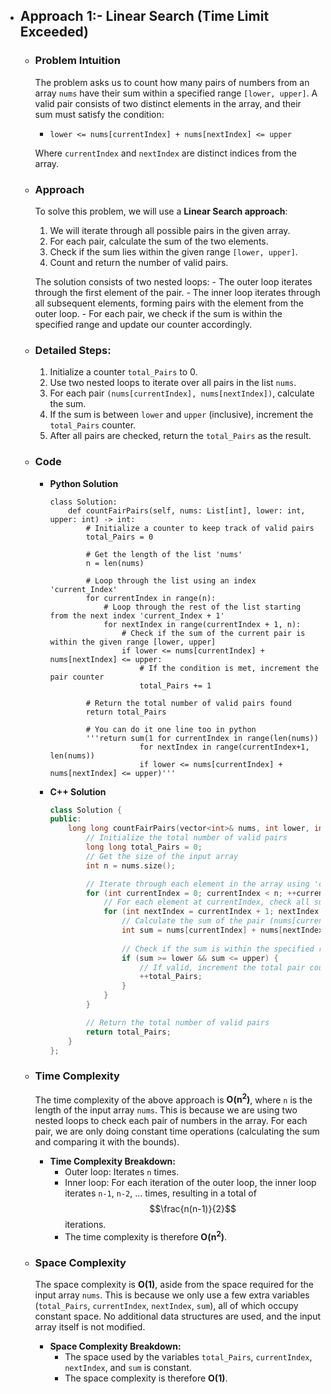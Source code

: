 - ## Approach 1:- Linear Search (Time Limit Exceeded)

    - ### Problem Intuition
        The problem asks us to count how many pairs of numbers from an array `nums` have their sum within a specified range `[lower, upper]`. A valid pair consists of two distinct elements in the array, and their sum must satisfy the condition:  
        - `lower <= nums[currentIndex] + nums[nextIndex] <= upper`
        
        Where `currentIndex` and `nextIndex` are distinct indices from the array.

    - ### Approach
        To solve this problem, we will use a **Linear Search approach**:
        1. We will iterate through all possible pairs in the given array.
        2. For each pair, calculate the sum of the two elements.
        3. Check if the sum lies within the given range `[lower, upper]`.
        4. Count and return the number of valid pairs.

        The solution consists of two nested loops:
            - The outer loop iterates through the first element of the pair.
            - The inner loop iterates through all subsequent elements, forming pairs with the element from the outer loop.
            - For each pair, we check if the sum is within the specified range and update our counter accordingly.

    - ### Detailed Steps:
        1. Initialize a counter `total_Pairs` to 0.
        2. Use two nested loops to iterate over all pairs in the list `nums`.
        3. For each pair `(nums[currentIndex], nums[nextIndex])`, calculate the sum.
        4. If the sum is between `lower` and `upper` (inclusive), increment the `total_Pairs` counter.
        5. After all pairs are checked, return the `total_Pairs` as the result.

    - ### Code
        - **Python Solution**

            ```python3 []
            class Solution:
                def countFairPairs(self, nums: List[int], lower: int, upper: int) -> int:
                    # Initialize a counter to keep track of valid pairs
                    total_Pairs = 0
                    
                    # Get the length of the list 'nums'
                    n = len(nums)

                    # Loop through the list using an index 'current_Index'
                    for currentIndex in range(n):
                        # Loop through the rest of the list starting from the next index 'current_Index + 1'
                        for nextIndex in range(currentIndex + 1, n):
                            # Check if the sum of the current pair is within the given range [lower, upper]
                            if lower <= nums[currentIndex] + nums[nextIndex] <= upper:
                                # If the condition is met, increment the pair counter
                                total_Pairs += 1

                    # Return the total number of valid pairs found
                    return total_Pairs
                
                    # You can do it one line too in python
                    '''return sum(1 for currentIndex in range(len(nums)) 
                                for nextIndex in range(currentIndex+1, len(nums)) 
                                if lower <= nums[currentIndex] + nums[nextIndex] <= upper)'''
            ```
        
        - **C++ Solution**

            ```C++ []
            class Solution {
            public:
                long long countFairPairs(vector<int>& nums, int lower, int upper) {
                    // Initialize the total number of valid pairs
                    long long total_Pairs = 0;
                    // Get the size of the input array
                    int n = nums.size();

                    // Iterate through each element in the array using 'currentIndex'
                    for (int currentIndex = 0; currentIndex < n; ++currentIndex) {
                        // For each element at currentIndex, check all subsequent elements using 'nextIndex'
                        for (int nextIndex = currentIndex + 1; nextIndex < n; ++nextIndex) {
                            // Calculate the sum of the pair (nums[currentIndex], nums[nextIndex])
                            int sum = nums[currentIndex] + nums[nextIndex];
                            
                            // Check if the sum is within the specified range [lower, upper]
                            if (sum >= lower && sum <= upper) {
                                // If valid, increment the total pair count
                                ++total_Pairs;
                            }
                        }
                    }

                    // Return the total number of valid pairs
                    return total_Pairs;
                }
            };
            ```

    - ### Time Complexity
        The time complexity of the above approach is **O(n<sup>2</sup>)**, where `n` is the length of the input array `nums`. This is because we are using two nested loops to check each pair of numbers in the array. For each pair, we are only doing constant time operations (calculating the sum and comparing it with the bounds).

        - **Time Complexity Breakdown:**
            - Outer loop: Iterates `n` times.
            - Inner loop: For each iteration of the outer loop, the inner loop iterates `n-1`, `n-2`, ... times, resulting in a total of $$\frac{n(n-1)}{2}$$ iterations.
            - The time complexity is therefore **O(n<sup>2</sup>)**.

    - ### Space Complexity
        The space complexity is **O(1)**, aside from the space required for the input array `nums`. This is because we only use a few extra variables (`total_Pairs`, `currentIndex`, `nextIndex`, `sum`), all of which occupy constant space. No additional data structures are used, and the input array itself is not modified.

        - **Space Complexity Breakdown:**
            - The space used by the variables `total_Pairs`, `currentIndex`, `nextIndex`, and `sum` is constant.
            - The space complexity is therefore **O(1)**.